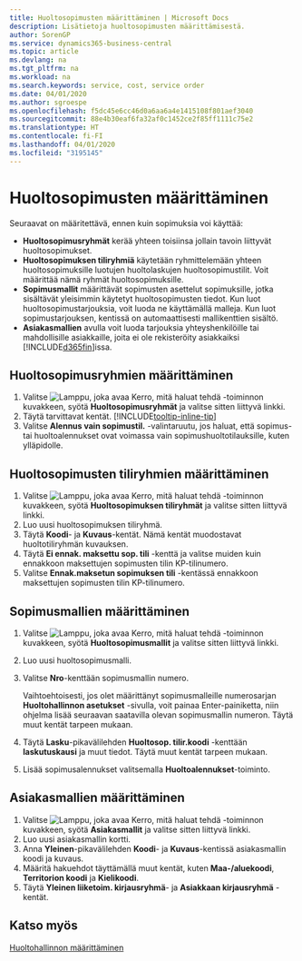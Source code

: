 ```yaml
---
title: Huoltosopimusten määrittäminen | Microsoft Docs
description: Lisätietoja huoltosopimusten määrittämisestä.
author: SorenGP
ms.service: dynamics365-business-central
ms.topic: article
ms.devlang: na
ms.tgt_pltfrm: na
ms.workload: na
ms.search.keywords: service, cost, service order
ms.date: 04/01/2020
ms.author: sgroespe
ms.openlocfilehash: f5dc45e6cc46d0a6aa6a4e1415108f801aef3040
ms.sourcegitcommit: 88e4b30eaf6fa32af0c1452ce2f85ff1111c75e2
ms.translationtype: HT
ms.contentlocale: fi-FI
ms.lasthandoff: 04/01/2020
ms.locfileid: "3195145"
---
```

# <a name="set-up-service-contracts"></a>Huoltosopimusten määrittäminen
Seuraavat on määritettävä, ennen kuin sopimuksia voi käyttää: 

* **Huoltosopimusryhmät** kerää yhteen toisiinsa jollain tavoin liittyvät huoltosopimukset.
* **Huoltosopimuksen tiliryhmiä** käytetään ryhmittelemään yhteen huoltosopimuksille luotujen huoltolaskujen huoltosopimustilit. Voit määrittää nämä ryhmät huoltosopimuksille.  
* **Sopimusmallit** määrittävät sopimusten asettelut sopimuksille, jotka sisältävät yleisimmin käytetyt huoltosopimusten tiedot. Kun luot huoltosopimustarjouksia, voit luoda ne käyttämällä malleja. Kun luot sopimustarjouksen, kentissä on automaattisesti mallikenttien sisältö.
* **Asiakasmallien** avulla voit luoda tarjouksia yhteyshenkilöille tai mahdollisille asiakkaille, joita ei ole rekisteröity asiakkaiksi [!INCLUDE[d365fin](includes/d365fin_md.md)]issa.  

## <a name="to-set-up-a-service-contract-group"></a>Huoltosopimusryhmien määrittäminen  
1. Valitse ![Lamppu, joka avaa Kerro, mitä haluat tehdä -toiminnon](media/ui-search/search_small.png "Kerro, mitä haluat tehdä") kuvakkeen, syötä **Huoltosopimusryhmät** ja valitse sitten liittyvä linkki.  
2. Täytä tarvittavat kentät. [!INCLUDE[tooltip-inline-tip](includes/tooltip-inline-tip_md.md)]
3. Valitse **Alennus vain sopimustil.** -valintaruutu, jos haluat, että sopimus- tai huoltoalennukset ovat voimassa vain sopimushuoltotilauksille, kuten ylläpidolle.  

## <a name="to-set-up-a-service-contract-account-group"></a>Huoltosopimusten tiliryhmien määrittäminen  
1. Valitse ![Lamppu, joka avaa Kerro, mitä haluat tehdä -toiminnon](media/ui-search/search_small.png "Kerro, mitä haluat tehdä") kuvakkeen, syötä **Huoltosopimuksen tiliryhmät** ja valitse sitten liittyvä linkki.  
2. Luo uusi huoltosopimuksen tiliryhmä.   
3. Täytä **Koodi**- ja **Kuvaus**-kentät. Nämä kentät muodostavat huoltotiliryhmän kuvauksen.  
4. Täytä  **Ei ennak. maksettu sop. tili** -kenttä ja valitse muiden kuin ennakkoon maksettujen sopimusten tilin KP-tilinumero.  
5. Valitse **Ennak.maksetun sopimuksen tili** -kentässä ennakkoon maksettujen sopimusten tilin KP-tilinumero.  

## <a name="to-set-up-a-contract-template"></a>Sopimusmallien määrittäminen  
1. Valitse ![Lamppu, joka avaa Kerro, mitä haluat tehdä -toiminnon](media/ui-search/search_small.png "Kerro, mitä haluat tehdä") kuvakkeen, syötä **Huoltosopimusmallit** ja valitse sitten liittyvä linkki.  
2. Luo uusi huoltosopimusmalli.  
3. Valitse **Nro**-kenttään sopimusmallin numero.  
  
     Vaihtoehtoisesti, jos olet määrittänyt sopimusmalleille numerosarjan **Huoltohallinnon asetukset** -sivulla, voit painaa Enter-painiketta, niin ohjelma lisää seuraavan saatavilla olevan sopimusmallin numeron. Täytä muut kentät tarpeen mukaan.  
  
4. Täytä **Lasku**-pikavälilehden **Huoltosop. tilir.koodi** -kenttään **laskutuskausi** ja muut tiedot. Täytä muut kentät tarpeen mukaan.  
5. Lisää sopimusalennukset valitsemalla **Huoltoalennukset**-toiminto.  

## <a name="to-set-up-a-customer-template"></a>Asiakasmallien määrittäminen  
1. Valitse ![Lamppu, joka avaa Kerro, mitä haluat tehdä -toiminnon](media/ui-search/search_small.png "Kerro, mitä haluat tehdä") kuvakkeen, syötä **Asiakasmallit** ja valitse sitten liittyvä linkki.  
2. Luo uusi asiakasmallin kortti.  
3. Anna **Yleinen**-pikavälilehden **Koodi**- ja **Kuvaus**-kentissä asiakasmallin koodi ja kuvaus. 
4. Määritä hakuehdot täyttämällä muut kentät, kuten **Maa-/aluekoodi**, **Territorion koodi** ja **Kielikoodi**.  
5. Täytä **Yleinen liiketoim. kirjausryhmä**- ja **Asiakkaan kirjausryhmä** -kentät.  

## <a name="see-also"></a>Katso myös
[Huoltohallinnon määrittäminen](service-setup-service.md)